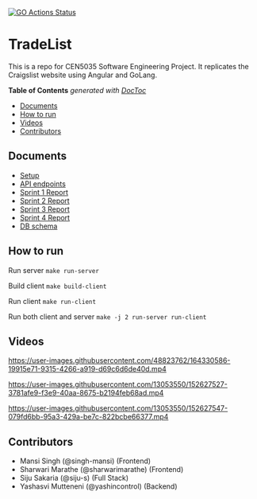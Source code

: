 [![GO Actions Status](https://github.com/siju-s/TradeList/workflows/Go/badge.svg)](https://github.com/siju-s/TradeList/actions)
# TradeList
This is a repo for CEN5035 Software Engineering Project. It replicates the Craigslist website using Angular and GoLang.

<!-- START doctoc generated TOC please keep comment here to allow auto update -->
<!-- DON'T EDIT THIS SECTION, INSTEAD RE-RUN doctoc TO UPDATE -->
**Table of Contents**  *generated with [DocToc](https://github.com/thlorenz/doctoc)*

- [Documents](#documents)
- [How to run](#how-to-run)
- [Videos](#videos)
- [Contributors](#contributors)

<!-- END doctoc generated TOC please keep comment here to allow auto update -->

## Documents

* [Setup](Docs/SETUP.md)  
* [API endpoints](Docs/API.md)
* [Sprint 1 Report](Demos/Sprint1/Sprint1.md)
* [Sprint 2 Report](Demos/Sprint2/Sprint2.md)
* [Sprint 3 Report](Demos/Sprint3/Sprint3.md)
* [Sprint 4 Report](Demos/Sprint4/Sprint4.md)
* [DB schema](Demos/Sprint1/DB_schema.png)

## How to run

Run server `make run-server`

Build client `make build-client`

Run client `make run-client`

Run both client and server `make -j 2 run-server run-client`


## Videos


https://user-images.githubusercontent.com/48823762/164330586-19915e71-9315-4266-a919-d69c6d6de40d.mp4



https://user-images.githubusercontent.com/13053550/152627527-3781afe9-f3e9-40aa-8675-b2194feb68ad.mp4



https://user-images.githubusercontent.com/13053550/152627547-079fd6bb-95a3-429a-be7c-822bcbe66377.mp4



## Contributors
* Mansi Singh (@singh-mansi) (Frontend)
* Sharwari Marathe (@sharwarimarathe) (Frontend)
* Siju Sakaria (@siju-s) (Full Stack)
* Yashasvi Mutteneni (@yashincontrol) (Backend)
